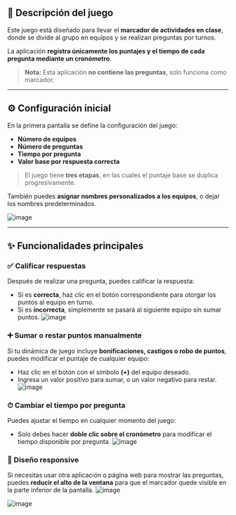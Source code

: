 ## 🎯 Descripción del juego

Este juego está diseñado para llevar el **marcador de actividades en clase**, donde se divide al grupo en equipos y se realizan preguntas por turnos.

La aplicación **registra únicamente los puntajes y el tiempo de cada pregunta mediante un cronómetro**.  
> **Nota:** Esta aplicación **no contiene las preguntas**, solo funciona como marcador.

---

## ⚙️ Configuración inicial

En la primera pantalla se define la configuración del juego:

- **Número de equipos**
- **Número de preguntas**
- **Tiempo por pregunta**
- **Valor base por respuesta correcta**

> El juego tiene **tres etapas**, en las cuales el puntaje base se duplica progresivamente.

También puedes **asignar nombres personalizados a los equipos**, o dejar los nombres predeterminados.

![image](https://github.com/user-attachments/assets/083c3acb-ed06-4936-8651-a927d19f2773)


---

## ✨ Funcionalidades principales

### ✅ Calificar respuestas  
Después de realizar una pregunta, puedes calificar la respuesta:
- Si es **correcta**, haz clic en el botón correspondiente para otorgar los puntos al equipo en turno.
- Si es **incorrecta**, simplemente se pasará al siguiente equipo sin sumar puntos.
  ![image](https://github.com/user-attachments/assets/8d941509-5a49-4e9d-8786-6b90736a7f32)


### ➕ Sumar o restar puntos manualmente  
Si tu dinámica de juego incluye **bonificaciones, castigos o robo de puntos**, puedes modificar el puntaje de cualquier equipo:
- Haz clic en el botón con el símbolo **(+)** del equipo deseado.
- Ingresa un valor positivo para sumar, o un valor negativo para restar.
  ![image](https://github.com/user-attachments/assets/b81d4bfa-6c50-4a53-aa7f-9935bfa8252d)


### ⏱ Cambiar el tiempo por pregunta  
Puedes ajustar el tiempo en cualquier momento del juego:
- Solo debes hacer **doble clic sobre el cronómetro** para modificar el tiempo disponible por pregunta.
  ![image](https://github.com/user-attachments/assets/3db32930-8c5f-4a68-abeb-e5a8dcc3d82e)


### 📱 Diseño responsive  
Si necesitas usar otra aplicación o página web para mostrar las preguntas, puedes **reducir el alto de la ventana** para que el marcador quede visible en la parte inferior de la pantalla.
![image](https://github.com/user-attachments/assets/91bde147-d0e6-4fb9-8f18-3df9027c6d67)

![image](https://github.com/user-attachments/assets/4b950032-ec98-4a60-a1fc-2153267ef361)



